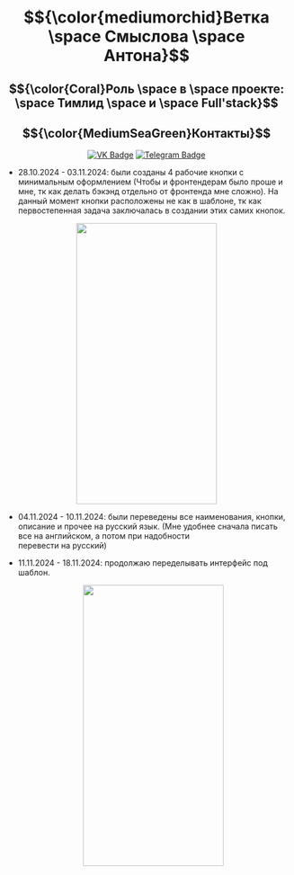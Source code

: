 <div align = "center">
  
# $${\color{mediumorchid}Ветка \space Смыслова \space Антона}$$
<!-- ## $${\color{lightblue}Здесь \space будет \space отображена \space проделанная \space мною \space работа}$ -->
## $${\color{Coral}Роль \space в \space проекте: \space Тимлид \space и \space Full'stack}$$


<div align="center">
  
## $${\color{MediumSeaGreen}Контакты}$$
[![VK Badge](https://img.shields.io/badge/VK-%40anthony__winchester-blue?style=for-the-badge&logo=vk)](https://vk.com/anthony_winchester)
[![Telegram Badge](https://img.shields.io/badge/Telegram-%40anthony__winchester-blue?style=for-the-badge&logo=telegram)](https://t.me/anthony_winchester)

</div>
</div>

<div>
  
- 28.10.2024 - 03.11.2024: были созданы 4 рабочие кнопки с минимальным оформлением (Чтобы и фронтендерам было проше и мне, тк как делать бэкэнд отдельно от фронтенда мне сложно). На      данный момент кнопки расположены не как в шаблоне, тк как первостепенная задача заключалась в создании этих самих кнопок.

<div align = "center">

<img src = "https://res.craft.do/user/full/b6c93108-d581-6846-eab3-18300fa896a6/doc/a509f6c3-277d-9d39-203d-b5d5d69a1663/ad1c0c99-540c-4b76-8a13-6eae123bdf76" width = "250" height = "500">

</div>
  
- 04.11.2024 - 10.11.2024: были переведены все наименования, кнопки, описание и прочее на русский язык. (Мне удобнее сначала писать все на английском, а потом при надобности       
    перевести на русский)
  
- 11.11.2024 - 18.11.2024: продолжаю переделывать интерфейс под шаблон.
  <div align = "center">
    
  <img src = "https://res.craft.do/user/full/b6c93108-d581-6846-eab3-18300fa896a6/doc/a509f6c3-277d-9d39-203d-b5d5d69a1663/E83818F9-F341-43D2-AADD-A0165D667872_2/KmjuD9ZclRzmJPWyA885rMRF1t9AFr2oyvXe3ye1Qhgz/Screenshot%202024-11-16%20at%206.17.12PM.png" width = "250" height = "500">

  </div>

  
</div>
